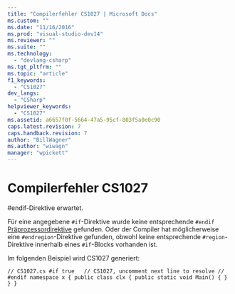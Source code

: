 ```yaml
---
title: "Compilerfehler CS1027 | Microsoft Docs"
ms.custom: ""
ms.date: "11/16/2016"
ms.prod: "visual-studio-dev14"
ms.reviewer: ""
ms.suite: ""
ms.technology: 
  - "devlang-csharp"
ms.tgt_pltfrm: ""
ms.topic: "article"
f1_keywords: 
  - "CS1027"
dev_langs: 
  - "CSharp"
helpviewer_keywords: 
  - "CS1027"
ms.assetid: a6657f0f-5664-47a5-95cf-803f5a0e0c90
caps.latest.revision: 7
caps.handback.revision: 7
author: "BillWagner"
ms.author: "wiwagn"
manager: "wpickett"
---
```

# Compilerfehler CS1027
\#endif\-Direktive erwartet.  
  
 Für eine angegebene `#if`\-Direktive wurde keine entsprechende `#endif` [Präprozessordirektive](../../csharp/language-reference/preprocessor-directives/index.md) gefunden. Oder der Compiler hat möglicherweise eine `#endregion`\-Direktive gefunden, obwohl keine entsprechende `#region`\-Direktive innerhalb eines `#if`\-Blocks vorhanden ist.  
  
 Im folgenden Beispiel wird CS1027 generiert:  
  
```  
// CS1027.cs #if true   // CS1027, uncomment next line to resolve // #endif namespace x { public class clx { public static void Main() { } } }  
```